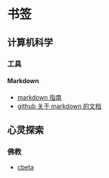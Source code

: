 # 书签

## 计算机科学

### 工具

#### Markdown

* [markdown 指南](https://www.markdownguide.org/basic-syntax/)
* [github 关于 markdown 的文档](https://docs.github.com/en/get-started/writing-on-github/getting-started-with-writing-and-formatting-on-github/basic-writing-and-formatting-syntax)


## 心灵探索

### 佛教

* [cbeta](https://cbeta.org/)